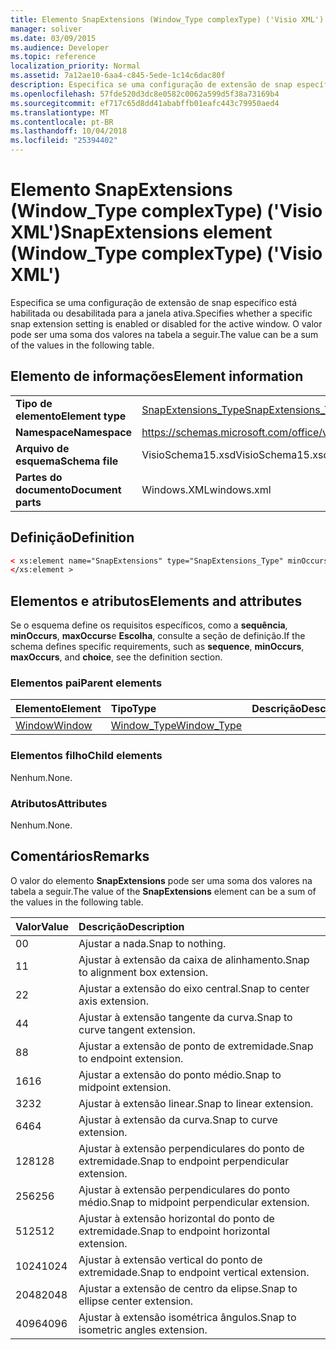 ```yaml
---
title: Elemento SnapExtensions (Window_Type complexType) ('Visio XML')
manager: soliver
ms.date: 03/09/2015
ms.audience: Developer
ms.topic: reference
localization_priority: Normal
ms.assetid: 7a12ae10-6aa4-c845-5ede-1c14c6dac80f
description: Especifica se uma configuração de extensão de snap específico está habilitada ou desabilitada para a janela ativa. O valor pode ser uma soma dos valores na tabela a seguir.
ms.openlocfilehash: 57fde520d3dc8e0582c0062a599d5f38a73169b4
ms.sourcegitcommit: ef717c65d8dd41ababffb01eafc443c79950aed4
ms.translationtype: MT
ms.contentlocale: pt-BR
ms.lasthandoff: 10/04/2018
ms.locfileid: "25394402"
---
```

# <a name="snapextensions-element-windowtype-complextype-visio-xml"></a><span data-ttu-id="04d88-104">Elemento SnapExtensions (Window_Type complexType) ('Visio XML')</span><span class="sxs-lookup"><span data-stu-id="04d88-104">SnapExtensions element (Window_Type complexType) ('Visio XML')</span></span>

<span data-ttu-id="04d88-105">Especifica se uma configuração de extensão de snap específico está habilitada ou desabilitada para a janela ativa.</span><span class="sxs-lookup"><span data-stu-id="04d88-105">Specifies whether a specific snap extension setting is enabled or disabled for the active window.</span></span> <span data-ttu-id="04d88-106">O valor pode ser uma soma dos valores na tabela a seguir.</span><span class="sxs-lookup"><span data-stu-id="04d88-106">The value can be a sum of the values in the following table.</span></span>
  
## <a name="element-information"></a><span data-ttu-id="04d88-107">Elemento de informações</span><span class="sxs-lookup"><span data-stu-id="04d88-107">Element information</span></span>

|||
|:-----|:-----|
|<span data-ttu-id="04d88-108">**Tipo de elemento**</span><span class="sxs-lookup"><span data-stu-id="04d88-108">**Element type**</span></span> <br/> |[<span data-ttu-id="04d88-109">SnapExtensions_Type</span><span class="sxs-lookup"><span data-stu-id="04d88-109">SnapExtensions_Type</span></span>](snapextensions_type-complextypevisio-xml.md) <br/> |
|<span data-ttu-id="04d88-110">**Namespace**</span><span class="sxs-lookup"><span data-stu-id="04d88-110">**Namespace**</span></span> <br/> |https://schemas.microsoft.com/office/visio/2012/main  <br/> |
|<span data-ttu-id="04d88-111">**Arquivo de esquema**</span><span class="sxs-lookup"><span data-stu-id="04d88-111">**Schema file**</span></span> <br/> |<span data-ttu-id="04d88-112">VisioSchema15.xsd</span><span class="sxs-lookup"><span data-stu-id="04d88-112">VisioSchema15.xsd</span></span>  <br/> |
|<span data-ttu-id="04d88-113">**Partes do documento**</span><span class="sxs-lookup"><span data-stu-id="04d88-113">**Document parts**</span></span> <br/> |<span data-ttu-id="04d88-114">Windows.XML</span><span class="sxs-lookup"><span data-stu-id="04d88-114">windows.xml</span></span>  <br/> |
   
## <a name="definition"></a><span data-ttu-id="04d88-115">Definição</span><span class="sxs-lookup"><span data-stu-id="04d88-115">Definition</span></span>

```XML
< xs:element name="SnapExtensions" type="SnapExtensions_Type" minOccurs="0" maxOccurs="1" >
</xs:element >
```

## <a name="elements-and-attributes"></a><span data-ttu-id="04d88-116">Elementos e atributos</span><span class="sxs-lookup"><span data-stu-id="04d88-116">Elements and attributes</span></span>

<span data-ttu-id="04d88-117">Se o esquema define os requisitos específicos, como a **sequência**, **minOccurs**, **maxOccurs**e **Escolha**, consulte a seção de definição.</span><span class="sxs-lookup"><span data-stu-id="04d88-117">If the schema defines specific requirements, such as **sequence**, **minOccurs**, **maxOccurs**, and **choice**, see the definition section.</span></span> 
  
### <a name="parent-elements"></a><span data-ttu-id="04d88-118">Elementos pai</span><span class="sxs-lookup"><span data-stu-id="04d88-118">Parent elements</span></span>

|<span data-ttu-id="04d88-119">**Elemento**</span><span class="sxs-lookup"><span data-stu-id="04d88-119">**Element**</span></span>|<span data-ttu-id="04d88-120">**Tipo**</span><span class="sxs-lookup"><span data-stu-id="04d88-120">**Type**</span></span>|<span data-ttu-id="04d88-121">**Descrição**</span><span class="sxs-lookup"><span data-stu-id="04d88-121">**Description**</span></span>|
|:-----|:-----|:-----|
|[<span data-ttu-id="04d88-122">Window</span><span class="sxs-lookup"><span data-stu-id="04d88-122">Window</span></span>](window-element-windows_type-complextypevisio-xml.md) <br/> |[<span data-ttu-id="04d88-123">Window_Type</span><span class="sxs-lookup"><span data-stu-id="04d88-123">Window_Type</span></span>](window_type-complextypevisio-xml.md) <br/> ||
   
### <a name="child-elements"></a><span data-ttu-id="04d88-124">Elementos filho</span><span class="sxs-lookup"><span data-stu-id="04d88-124">Child elements</span></span>

<span data-ttu-id="04d88-125">Nenhum.</span><span class="sxs-lookup"><span data-stu-id="04d88-125">None.</span></span>
  
### <a name="attributes"></a><span data-ttu-id="04d88-126">Atributos</span><span class="sxs-lookup"><span data-stu-id="04d88-126">Attributes</span></span>

<span data-ttu-id="04d88-127">Nenhum.</span><span class="sxs-lookup"><span data-stu-id="04d88-127">None.</span></span>
  
## <a name="remarks"></a><span data-ttu-id="04d88-128">Comentários</span><span class="sxs-lookup"><span data-stu-id="04d88-128">Remarks</span></span>

<span data-ttu-id="04d88-129">O valor do elemento **SnapExtensions** pode ser uma soma dos valores na tabela a seguir.</span><span class="sxs-lookup"><span data-stu-id="04d88-129">The value of the **SnapExtensions** element can be a sum of the values in the following table.</span></span> 
  
|<span data-ttu-id="04d88-130">**Valor**</span><span class="sxs-lookup"><span data-stu-id="04d88-130">**Value**</span></span>|<span data-ttu-id="04d88-131">**Descrição**</span><span class="sxs-lookup"><span data-stu-id="04d88-131">**Description**</span></span>|
|:-----|:-----|
|<span data-ttu-id="04d88-132">0</span><span class="sxs-lookup"><span data-stu-id="04d88-132">0</span></span>  <br/> |<span data-ttu-id="04d88-133">Ajustar a nada.</span><span class="sxs-lookup"><span data-stu-id="04d88-133">Snap to nothing.</span></span>  <br/> |
|<span data-ttu-id="04d88-134">1</span><span class="sxs-lookup"><span data-stu-id="04d88-134">1</span></span>  <br/> |<span data-ttu-id="04d88-135">Ajustar à extensão da caixa de alinhamento.</span><span class="sxs-lookup"><span data-stu-id="04d88-135">Snap to alignment box extension.</span></span>  <br/> |
|<span data-ttu-id="04d88-136">2</span><span class="sxs-lookup"><span data-stu-id="04d88-136">2</span></span>  <br/> |<span data-ttu-id="04d88-137">Ajustar a extensão do eixo central.</span><span class="sxs-lookup"><span data-stu-id="04d88-137">Snap to center axis extension.</span></span>  <br/> |
|<span data-ttu-id="04d88-138">4</span><span class="sxs-lookup"><span data-stu-id="04d88-138">4</span></span>  <br/> |<span data-ttu-id="04d88-139">Ajustar à extensão tangente da curva.</span><span class="sxs-lookup"><span data-stu-id="04d88-139">Snap to curve tangent extension.</span></span>  <br/> |
|<span data-ttu-id="04d88-140">8</span><span class="sxs-lookup"><span data-stu-id="04d88-140">8</span></span>  <br/> |<span data-ttu-id="04d88-141">Ajustar a extensão de ponto de extremidade.</span><span class="sxs-lookup"><span data-stu-id="04d88-141">Snap to endpoint extension.</span></span>  <br/> |
|<span data-ttu-id="04d88-142">16</span><span class="sxs-lookup"><span data-stu-id="04d88-142">16</span></span>  <br/> |<span data-ttu-id="04d88-143">Ajustar a extensão do ponto médio.</span><span class="sxs-lookup"><span data-stu-id="04d88-143">Snap to midpoint extension.</span></span>  <br/> |
|<span data-ttu-id="04d88-144">32</span><span class="sxs-lookup"><span data-stu-id="04d88-144">32</span></span>  <br/> |<span data-ttu-id="04d88-145">Ajustar à extensão linear.</span><span class="sxs-lookup"><span data-stu-id="04d88-145">Snap to linear extension.</span></span>  <br/> |
|<span data-ttu-id="04d88-146">64</span><span class="sxs-lookup"><span data-stu-id="04d88-146">64</span></span>  <br/> |<span data-ttu-id="04d88-147">Ajustar à extensão da curva.</span><span class="sxs-lookup"><span data-stu-id="04d88-147">Snap to curve extension.</span></span>  <br/> |
|<span data-ttu-id="04d88-148">128</span><span class="sxs-lookup"><span data-stu-id="04d88-148">128</span></span>  <br/> |<span data-ttu-id="04d88-149">Ajustar à extensão perpendiculares do ponto de extremidade.</span><span class="sxs-lookup"><span data-stu-id="04d88-149">Snap to endpoint perpendicular extension.</span></span>  <br/> |
|<span data-ttu-id="04d88-150">256</span><span class="sxs-lookup"><span data-stu-id="04d88-150">256</span></span>  <br/> |<span data-ttu-id="04d88-151">Ajustar à extensão perpendiculares do ponto médio.</span><span class="sxs-lookup"><span data-stu-id="04d88-151">Snap to midpoint perpendicular extension.</span></span>  <br/> |
|<span data-ttu-id="04d88-152">512</span><span class="sxs-lookup"><span data-stu-id="04d88-152">512</span></span>  <br/> |<span data-ttu-id="04d88-153">Ajustar à extensão horizontal do ponto de extremidade.</span><span class="sxs-lookup"><span data-stu-id="04d88-153">Snap to endpoint horizontal extension.</span></span>  <br/> |
|<span data-ttu-id="04d88-154">1024</span><span class="sxs-lookup"><span data-stu-id="04d88-154">1024</span></span>  <br/> |<span data-ttu-id="04d88-155">Ajustar à extensão vertical do ponto de extremidade.</span><span class="sxs-lookup"><span data-stu-id="04d88-155">Snap to endpoint vertical extension.</span></span>  <br/> |
|<span data-ttu-id="04d88-156">2048</span><span class="sxs-lookup"><span data-stu-id="04d88-156">2048</span></span>  <br/> |<span data-ttu-id="04d88-157">Ajustar a extensão de centro da elipse.</span><span class="sxs-lookup"><span data-stu-id="04d88-157">Snap to ellipse center extension.</span></span>  <br/> |
|<span data-ttu-id="04d88-158">4096</span><span class="sxs-lookup"><span data-stu-id="04d88-158">4096</span></span>  <br/> |<span data-ttu-id="04d88-159">Ajustar à extensão isométrica ângulos.</span><span class="sxs-lookup"><span data-stu-id="04d88-159">Snap to isometric angles extension.</span></span>  <br/> |
   

